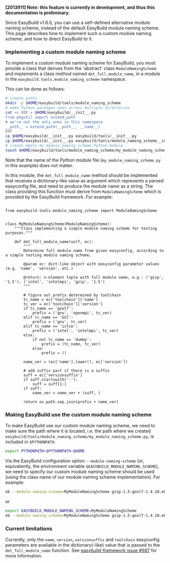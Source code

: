 **[2013911] Note: this feature is currently in development, and thus this documentation is preliminary.**

Since EasyBuild v1.8.0, you can use a self-defined alternative module naming scheme, instead of the default EasyBuild module naming scheme. This page describes how to implement such a custom module naming scheme, and how to direct EasyBuild to it.

### Implementing a custom module naming scheme

To implement a custom module naming scheme for EasyBuild, you must provide a class that derives from the 'abstract' class `ModuleNamingScheme` and implements a class method named `det_full_module_name`, in a module in the `easybuild.tools.module_naming_scheme` namespace.

This can be done as follows:

```bash
# create paths
mkdir -p $HOME/easybuild/tools/module_naming_scheme
# make Python packages span across multiple directories
cat << EOF > $HOME/easybuild/__init__.py
from pkgutil import extend_path
# we're not the only ones in this namespace
__path__ = extend_path(__path__, __name__)
EOF
cp $HOME/easybuild/__init__.py easybuild/tools/__init__.py
cp $HOME/easybuild/__init__.py easybuild/tools/module_naming_scheme__init__.py
# create empty my_module_naming_scheme Python module
touch $HOME/easybuild/tools/module_naming_scheme/my_module_naming_scheme.py
```

Note that the name of the Python module file (`my_module_naming_scheme.py` in this example) does not matter.

In this module, the `det_full_module_name` method should be implemented that receives a dictionary-like value as argument which represents a parsed easyconfig file, and need to produce the module name as a string.
The class providing this function must derive from `ModuleNamingScheme` which is provided by the EasyBuild framework. For example:

```pythonimport os

from easybuild.tools.module_naming_scheme import ModuleNamingScheme


class MyModuleNamingScheme(ModuleNamingScheme):
    """Class implementing a simple module naming scheme for testing purposes."""

    def det_full_module_name(self, ec):
        """
        Determine full module name from given easyconfig, according to a simple testing module naming scheme.

        @param ec: dict-like object with easyconfig parameter values (e.g. 'name', 'version', etc.)

        @return: n-element tuple with full module name, e.g.: ('gzip', '1.5'), ('intel', 'intelmpi', 'gzip', '1.5')
        """

        # figure out prefix determined by toolchain
        tc_name = ec['toolchain']['name']
        tc_ver = ec['toolchain']['version']
        if tc_name == 'goolf':
            prefix = ('gnu', 'openmpi', tc_ver)
        elif tc_name == 'GCC':
            prefix = ('gnu', tc_ver)
        elif tc_name == 'ictce':
            prefix = ('intel', 'intelmpi', tc_ver)
        else:
            if not tc_name == 'dummy':
                prefix = (tc_name, tc_ver)
            else:
                prefix = ()

        name_ver = (ec['name'].lower(), ec['version'])

        # add suffix part if there is a suffix
        suff = ec['versionsuffix']
        if suff.startswith('-'):
            suff = suff[1:]
        if suff:
            name_ver = name_ver + (suff, )

        return os.path.sep.join(prefix + name_ver)
```


### Making EasyBuild use the custom module naming scheme

To make EasyBuild use our custom module naming scheme, we need to make sure the path where it is located, i.e. the path where we created `easybuild/tools/module_naming_scheme/my_module_naming_scheme.py`, is included in `$PYTHONPATH`.

```bash
export PYTHONPATH=$PYTHONPATH:$HOME
```

Via the EasyBuild configuration option `--module-naming-scheme` (or, equivalently, the environment variable `$EASYBUILD_MODULE_NAMING_SCHEME`), we need to specify our custom module naming scheme should be used (using the class name of our module naming scheme implementation). For example:

```bash
eb --module-naming-scheme=MyModuleNamingScheme gzip-1.5-goolf-1.4.10.eb --robot --dry-run
```

or

```bash
export EASYBUILD_MODULE_NAMING_SCHEME=MyModuleNamingScheme
eb --module-naming-scheme=MyModuleNamingScheme gzip-1.5-goolf-1.4.10.eb --dry-run
```

### Current limitations

Currently, only the `name`, `version`, `versionsuffix` and `toolchain` easyconfig parameters are available in the dictionary(-like) value that is passed to the `det_full_module_name` function. See [easybuild-framework issue #687](https://github.com/hpcugent/easybuild-framework/issues/687) for more information.